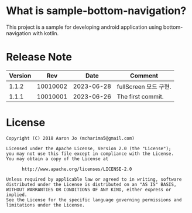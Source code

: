 
# What is sample-bottom-navigation?
This project is a sample for developing android application using bottom-navigation with kotlin.


# Release Note
| Version | Rev      | Date       | Comment           |
|---------|----------|------------|-------------------|
| 1.1.2   | 10010002 | 2023-06-28 | fullScreen 모드 구현. |
| 1.1.1   | 10010001 | 2023-06-26 | The first commit. |



# License
```code
Copyright (C) 2018 Aaron Jo (mcharima5@gmail.com)

Licensed under the Apache License, Version 2.0 (the "License");
you may not use this file except in compliance with the License.
You may obtain a copy of the License at

      http://www.apache.org/licenses/LICENSE-2.0
      
Unless required by applicable law or agreed to in writing, software
distributed under the License is distributed on an "AS IS" BASIS,
WITHOUT WARRANTIES OR CONDITIONS OF ANY KIND, either express or implied.
See the License for the specific language governing permissions and
limitations under the License.
```
